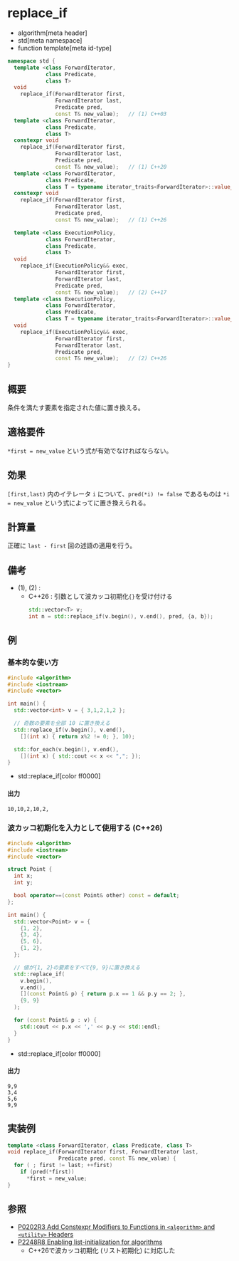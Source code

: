 # replace_if
* algorithm[meta header]
* std[meta namespace]
* function template[meta id-type]

```cpp
namespace std {
  template <class ForwardIterator,
            class Predicate,
            class T>
  void
    replace_if(ForwardIterator first,
               ForwardIterator last,
               Predicate pred,
               const T& new_value);   // (1) C++03
  template <class ForwardIterator,
            class Predicate,
            class T>
  constexpr void
    replace_if(ForwardIterator first,
               ForwardIterator last,
               Predicate pred,
               const T& new_value);   // (1) C++20
  template <class ForwardIterator,
            class Predicate,
            class T = typename iterator_traits<ForwardIterator>::value_type>
  constexpr void
    replace_if(ForwardIterator first,
               ForwardIterator last,
               Predicate pred,
               const T& new_value);   // (1) C++26

  template <class ExecutionPolicy,
            class ForwardIterator,
            class Predicate,
            class T>
  void
    replace_if(ExecutionPolicy&& exec,
               ForwardIterator first,
               ForwardIterator last,
               Predicate pred,
               const T& new_value);   // (2) C++17
  template <class ExecutionPolicy,
            class ForwardIterator,
            class Predicate,
            class T = typename iterator_traits<ForwardIterator>::value_type>
  void
    replace_if(ExecutionPolicy&& exec,
               ForwardIterator first,
               ForwardIterator last,
               Predicate pred,
               const T& new_value);   // (2) C++26
}
```

## 概要
条件を満たす要素を指定された値に置き換える。


## 適格要件
`*first = new_value` という式が有効でなければならない。


## 効果
`[first,last)` 内のイテレータ `i` について、`pred(*i) != false` であるものは `*i = new_value` という式によってに置き換えられる。


## 計算量
正確に `last - first` 回の述語の適用を行う。


## 備考
- (1), (2) :
    - C++26 : 引数として波カッコ初期化`{}`を受け付ける
        ```cpp
        std::vector<T> v;
        int n = std::replace_if(v.begin(), v.end(), pred, {a, b});
        ```


## 例
### 基本的な使い方
```cpp example
#include <algorithm>
#include <iostream>
#include <vector>

int main() {
  std::vector<int> v = { 3,1,2,1,2 };

  // 奇数の要素を全部 10 に置き換える
  std::replace_if(v.begin(), v.end(),
    [](int x) { return x%2 != 0; }, 10);

  std::for_each(v.begin(), v.end(),
    [](int x) { std::cout << x << ","; });
}
```
* std::replace_if[color ff0000]

#### 出力
```
10,10,2,10,2,
```

### 波カッコ初期化を入力として使用する (C++26)
```cpp example
#include <algorithm>
#include <iostream>
#include <vector>

struct Point {
  int x;
  int y;

  bool operator==(const Point& other) const = default;
};

int main() {
  std::vector<Point> v = {
    {1, 2},
    {3, 4},
    {5, 6},
    {1, 2},
  };

  // 値が{1, 2}の要素をすべて{9, 9}に置き換える
  std::replace_if(
    v.begin(),
    v.end(),
    [](const Point& p) { return p.x == 1 && p.y == 2; },
    {9, 9}
  );

  for (const Point& p : v) {
    std::cout << p.x << ',' << p.y << std::endl;
  }
}
```
* std::replace_if[color ff0000]

#### 出力
```
9,9
3,4
5,6
9,9
```

## 実装例
```cpp
template <class ForwardIterator, class Predicate, class T>
void replace_if(ForwardIterator first, ForwardIterator last,
                Predicate pred, const T& new_value) {
  for ( ; first != last; ++first)
    if (pred(*first))
      *first = new_value;
}
```


## 参照
- [P0202R3 Add Constexpr Modifiers to Functions in `<algorithm>` and `<utility>` Headers](http://www.open-std.org/jtc1/sc22/wg21/docs/papers/2017/p0202r3.html)
- [P2248R8 Enabling list-initialization for algorithms](https://open-std.org/jtc1/sc22/wg21/docs/papers/2024/p2248r8.html)
    - C++26で波カッコ初期化 (リスト初期化) に対応した
